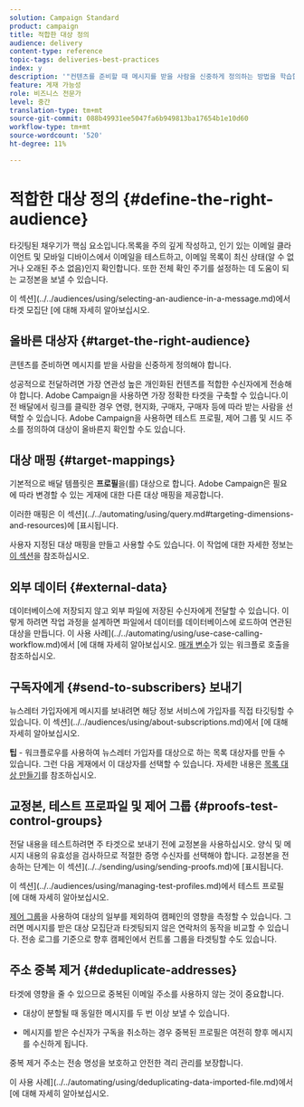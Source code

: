 ```yaml
---
solution: Campaign Standard
product: campaign
title: 적합한 대상 정의
audience: delivery
content-type: reference
topic-tags: deliveries-best-practices
index: y
description: '"컨텐츠를 준비할 때 메시지를 받을 사람을 신중하게 정의하는 방법을 학습합니다."'
feature: 게재 가능성
role: 비즈니스 전문가
level: 중간
translation-type: tm+mt
source-git-commit: 088b49931ee5047fa6b949813ba17654b1e10d60
workflow-type: tm+mt
source-wordcount: '520'
ht-degree: 11%

---
```



# 적합한 대상 정의 {#define-the-right-audience}

타깃팅된 채우기가 핵심 요소입니다.목록을 주의 깊게 작성하고, 인기 있는 이메일 클라이언트 및 모바일 디바이스에서 이메일을 테스트하고, 이메일 목록이 최신 상태(알 수 없거나 오래된 주소 없음)인지 확인합니다. 또한 전체 확인 주기를 설정하는 데 도움이 되는 교정본을 보낼 수 있습니다.

이 섹션](../../audiences/using/selecting-an-audience-in-a-message.md)에서 타겟 모집단 [에 대해 자세히 알아보십시오.

## 올바른 대상자 {#target-the-right-audience}

콘텐츠를 준비하면 메시지를 받을 사람을 신중하게 정의해야 합니다.

성공적으로 전달하려면 가장 연관성 높은 개인화된 컨텐츠를 적합한 수신자에게 전송해야 합니다. Adobe Campaign을 사용하면 가장 정확한 타겟을 구축할 수 있습니다.이전 배달에서 링크를 클릭한 경우 연령, 현지화, 구매자, 구매자 등에 따라 받는 사람을 선택할 수 있습니다. Adobe Campaign을 사용하면 테스트 프로필, 제어 그룹 및 시드 주소를 정의하여 대상이 올바른지 확인할 수도 있습니다.

## 대상 매핑 {#target-mappings}

기본적으로 배달 템플릿은 **프로필**&#x200B;을(를) 대상으로 합니다. Adobe Campaign은 필요에 따라 변경할 수 있는 게재에 대한 다른 대상 매핑을 제공합니다.

이러한 매핑은 이 섹션](../../automating/using/query.md#targeting-dimensions-and-resources)에 [표시됩니다.

사용자 지정된 대상 매핑을 만들고 사용할 수도 있습니다. 이 작업에 대한 자세한 정보는 [이 섹션](../../administration/using/target-mappings-in-campaign.md)을 참조하십시오.

## 외부 데이터 {#external-data}

데이터베이스에 저장되지 않고 외부 파일에 저장된 수신자에게 전달할 수 있습니다. 이렇게 하려면 작업 과정을 설계하면 파일에서 데이터를 데이터베이스에 로드하여 연관된 대상을 만듭니다.  이 사용 사례](../../automating/using/use-case-calling-workflow.md)에서 [에 대해 자세히 알아보십시오. [매개 변수](../../automating/using/calling-a-workflow-with-external-parameters.md)가 있는 워크플로 호출을 참조하십시오.

## 구독자에게 {#send-to-subscribers} 보내기

뉴스레터 가입자에게 메시지를 보내려면 해당 정보 서비스에 가입자를 직접 타깃팅할 수 있습니다. 이 섹션](../../audiences/using/about-subscriptions.md)에서 [에 대해 자세히 알아보십시오.

**팁** - 워크플로우를 사용하여 뉴스레터 가입자를 대상으로 하는 목록 대상자를 만들 수 있습니다. 그런 다음 게재에서 이 대상자를 선택할 수 있습니다. 자세한 내용은 [목록 대상 만들기](../../audiences/using/creating-audiences.md#creating-list-audiences)를 참조하십시오.

## 교정본, 테스트 프로파일 및 제어 그룹 {#proofs-test-control-groups}

전달 내용을 테스트하려면 주 타겟으로 보내기 전에 교정본을 사용하십시오.
양식 및 메시지 내용의 유효성을 검사하므로 적절한 증명 수신자를 선택해야 합니다. 교정본을 전송하는 단계는 이 섹션](../../sending/using/sending-proofs.md)에 [표시됩니다.

이 섹션](../../audiences/using/managing-test-profiles.md)에서 테스트 프로필 [에 대해 자세히 알아보십시오.

[제어 그룹](../../sending/using/control-group.md)을 사용하여 대상의 일부를 제외하여 캠페인의 영향을 측정할 수 있습니다. 그러면 메시지를 받은 대상 모집단과 타겟팅되지 않은 연락처의 동작을 비교할 수 있습니다. 전송 로그를 기준으로 향후 캠페인에서 컨트롤 그룹을 타겟팅할 수도 있습니다.

## 주소 중복 제거 {#deduplicate-addresses}

타겟에 영향을 줄 수 있으므로 중복된 이메일 주소를 사용하지 않는 것이 중요합니다.

* 대상이 분할될 때 동일한 메시지를 두 번 이상 보낼 수 있습니다.

* 메시지를 받은 수신자가 구독을 취소하는 경우 중복된 프로필은 여전히 향후 메시지를 수신하게 됩니다.

중복 제거 주소는 전송 명성을 보호하고 안전한 격리 관리를 보장합니다.

이 사용 사례](../../automating/using/deduplicating-data-imported-file.md)에서 [에 대해 자세히 알아보십시오.
